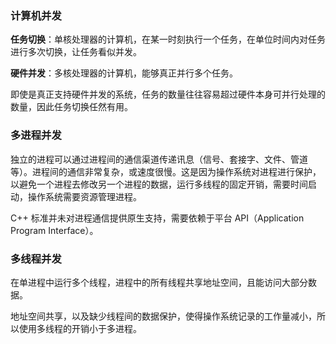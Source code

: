 ### 计算机并发

**任务切换**：单核处理器的计算机，在某一时刻执行一个任务，在单位时间内对任务进行多次切换，让任务看似并发。

**硬件并发**：多核处理器的计算机，能够真正并行多个任务。

即使是真正支持硬件并发的系统，任务的数量往往容易超过硬件本身可并行处理的数量，因此任务切换任然有用。

### 多进程并发

独立的进程可以通过进程间的通信渠道传递讯息（信号、套接字、文件、管道等）。进程间的通信非常复杂，或速度很慢。这是因为操作系统对进程进行保护，以避免一个进程去修改另一个进程的数据，运行多线程的固定开销，需要时间启动，操作系统需要资源管理进程。

C++ 标准并未对进程通信提供原生支持，需要依赖于平台 API（Application Program Interface）。

### 多线程并发

在单进程中运行多个线程，进程中的所有线程共享地址空间，且能访问大部分数据。

地址空间共享，以及缺少线程间的数据保护，使得操作系统记录的工作量减小，所以使用多线程的开销小于多进程。

